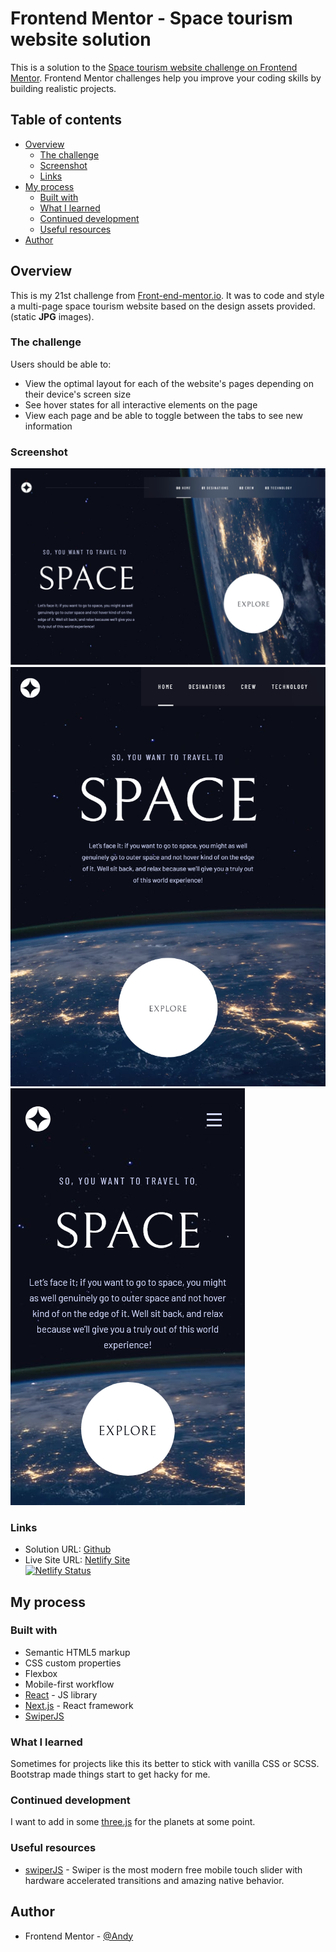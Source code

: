 # Frontend Mentor - Space tourism website solution

This is a solution to the [Space tourism website challenge on Frontend Mentor](https://www.frontendmentor.io/challenges/space-tourism-multipage-website-gRWj1URZ3). Frontend Mentor challenges help you improve your coding skills by building realistic projects.

## Table of contents

- [Overview](#overview)
  - [The challenge](#the-challenge)
  - [Screenshot](#screenshot)
  - [Links](#links)
- [My process](#my-process)
  - [Built with](#built-with)
  - [What I learned](#what-i-learned)
  - [Continued development](#continued-development)
  - [Useful resources](#useful-resources)
- [Author](#author)

## Overview

This is my 21st challenge from [Front-end-mentor.io](https://www.frontendmentor.io/). It was to code and style a multi-page space tourism website based on the design assets provided. (static **JPG** images).

### The challenge

Users should be able to:

- View the optimal layout for each of the website's pages depending on their device's screen size
- See hover states for all interactive elements on the page
- View each page and be able to toggle between the tabs to see new information

### Screenshot

![](/public/space-desktop.PNG)
![](/public/space-tablet.PNG)
![](/public/space-mobile.png)

### Links

- Solution URL: [Github](https://github.com/AndyAshley/front-end-mentor/tree/space-tourism-website)
- Live Site URL: [Netlify Site](https://radiant-lokum-6143fa.netlify.app/)  
  [![Netlify Status](https://api.netlify.com/api/v1/badges/1dc6736a-0fa4-475a-b1fb-0db3c2de7185/deploy-status)](https://app.netlify.com/sites/radiant-lokum-6143fa/deploys)

## My process

### Built with

- Semantic HTML5 markup
- CSS custom properties
- Flexbox
- Mobile-first workflow
- [React](https://reactjs.org/) - JS library
- [Next.js](https://nextjs.org/) - React framework
- [SwiperJS](https://swiperjs.com/)


### What I learned

Sometimes for projects like this its better to stick with vanilla CSS or SCSS. Bootstrap made things start to get hacky for me.

### Continued development

I want to add in some [three.js](https://threejs.org/) for the planets at some point.

### Useful resources

- [swiperJS](https://swiperjs.com/) - Swiper is the most modern free mobile touch slider with hardware accelerated transitions and amazing native behavior.

## Author

- Frontend Mentor - [@Andy](https://www.frontendmentor.io/profile/AndyAshley)
